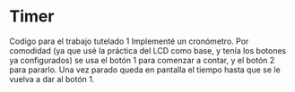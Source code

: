 # Timer

Codigo para el trabajo tutelado 1
Implementé un cronómetro. Por comodidad (ya que usé la práctica del LCD como base, y tenía los botones ya configurados) se usa el botón 1 para comenzar a contar, y el botón 2 para pararlo. Una vez parado queda en pantalla el tiempo hasta que se le vuelva a dar al botón 1.
